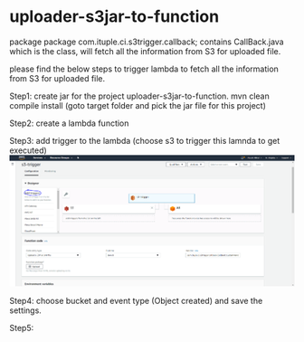 # uploader-s3jar-to-function


package package com.ituple.ci.s3trigger.callback; contains CallBack.java which is the class, will fetch all the information from S3 for uploaded file.

please find the below steps to trigger lambda to fetch all the information from S3 for uploaded file.


Step1: create jar for the project uploader-s3jar-to-function. mvn clean compile install (goto target folder and pick the jar file for this project)

Step2: create a lambda function

Step3: add trigger to the lambda (choose s3 to trigger this lamnda to get executed)
![Throughput Graph](https://github.com/PiyushMittl/uploader-s3jar-to-function/blob/master/addtrigger.PNG)


Step4: choose bucket and event type (Object created) and save the settings.

Step5: 
